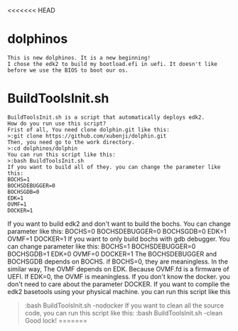 <<<<<<< HEAD
# dolphinos
	This is new dolphinos. It is a new beginning!
	I chose the edk2 to build my bootload.efi in uefi. It doesn't like before we use the BIOS to boot our os.
# BuildToolsInit.sh
	BuildToolsInit.sh is a script that automatically deploys edk2.
	How do you run use this script?
	Frist of all, You need clone dolphin.git like this:
	>:git clone https://github.com/xubenji/dolphin.git
	Then, you need go to the work directory.
	>:cd dolphinos/dolphin
	You can run this script like this: 
	>:bash BuildToolsInit.sh
	If you want to build all of they. you can change the parameter like this:
	BOCHS=1
	BOCHSDEBUGGER=0
	BOCHSGDB=0
	EDK=1
	OVMF=1
	DOCKER=1
If you want to build edk2 and don't want to build the bochs.
You can change parameter like this:
	BOCHS=0
	BOCHSDEBUGGER=0
	BOCHSGDB=0
	EDK=1
	OVMF=1
	DOCKER=1
If you want to only build bochs with gdb debugger. 
You can change parameter like this:
	BOCHS=1
	BOCHSDEBUGGER=0
	BOCHSGDB=1
	EDK=0
	OVMF=0
	DOCKER=1
The BOCHSDEBUGGER and BOCHSGDB depends on BOCHS. if BOCHS=0, they are meaningless.
In the similar way, The OVMF depends on EDK. Because OVMF.fd is a firmware of UEFI. 
If EDK=0, the OVMF is meaningless.
If you don't know the docker. you don't need to care about the parameter DOCKER.
If you want to complie the edk2 basetools using your physical machine. you can run this script like this 
>:bash BuildToolsInit.sh -nodocker
If you want to clean all the source code, you can run this script like this:
>:bash BuildToolsInit.sh -clean
Good lock!
=======
